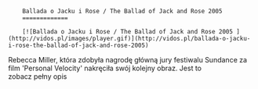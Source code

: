 
        Ballada o Jacku i Rose / The Ballad of Jack and Rose 2005 
        =============
        
        [![Ballada o Jacku i Rose / The Ballad of Jack and Rose 2005 ](http://vidos.pl/images/player.gif)](http://vidos.pl/ballada-o-jacku-i-rose-the-ballad-of-jack-and-rose-2005)
        
        
 Rebecca Miller, która zdobyła nagrodę główną jury festiwalu Sundance za film 'Personal Velocity' nakręciła swój kolejny obraz. Jest to zobacz pełny opis
    